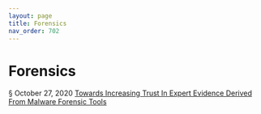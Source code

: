 ```yaml
---
layout: page
title: Forensics 
nav_order: 702 
---
```


# Forensics
§ October 27, 2020 [Towards Increasing Trust In Expert Evidence Derived From Malware Forensic Tools](https://archive-t.bsafes.com/docs/T/towards-increasing-trust-in-expert-evidence-derived-from-malware-forensics-tools/) 
 
